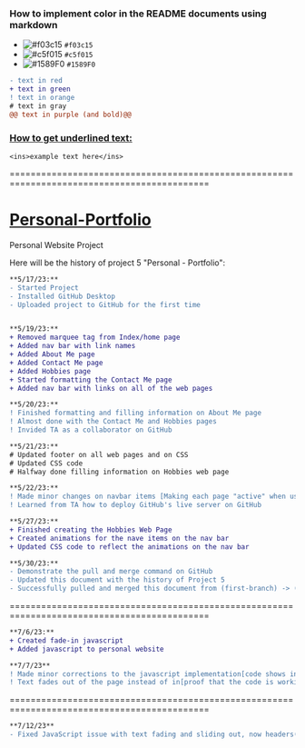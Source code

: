 ### How to implement color in the README documents using markdown ###
- ![#f03c15](https://placehold.co/15x15/f03c15/f03c15.png) `#f03c15`
- ![#c5f015](https://placehold.co/15x15/c5f015/c5f015.png) `#c5f015`
- ![#1589F0](https://placehold.co/15x15/1589F0/1589F0.png) `#1589F0`

```diff
- text in red
+ text in green
! text in orange
# text in gray
@@ text in purple (and bold)@@
```

### <ins>How to get underlined text:</ins> ###
```
<ins>example text here</ins>
```
============================================================================================

# <ins>Personal-Portfolio </ins>
Personal Website Project

Here will be the history of project 5 "Personal - Portfolio":

```diff
**5/17/23:** 
- Started Project
- Installed GitHub Desktop
- Uploaded project to GitHub for the first time


**5/19/23:**
+ Removed marquee tag from Index/home page
+ Added nav bar with link names
+ Added About Me page 
+ Added Contact Me page
+ Added Hobbies page
+ Started formatting the Contact Me page
+ Added nav bar with links on all of the web pages

**5/20/23:**
! Finished formatting and filling information on About Me page
! Almost done with the Contact Me and Hobbies pages
! Invided TA as a collaborator on GitHub

**5/21/23:**
# Updated footer on all web pages and on CSS
# Updated CSS code
# Halfway done filling information on Hobbies web page

**5/22/23:**
! Made minor changes on navbar items [Making each page "active" when user clicked on that page]
! Learned from TA how to deploy GitHub's live server on GitHub 

**5/27/23:**
+ Finished creating the Hobbies Web Page
+ Created animations for the nave items on the nav bar
+ Updated CSS code to reflect the animations on the nav bar

**5/30/23:**
- Demonstrate the pull and merge command on GitHub
- Updated this document with the history of Project 5
- Successfully pulled and merged this document from (first-branch) -> (Main)
```
============================================================================================

```diff
**7/6/23:**
+ Created fade-in javascript
+ Added javascript to personal website

**7/7/23**
! Made minor corrections to the javascript implementation[code shows in website]
! Text fades out of the page instead of in[proof that the code is working,albeit in reverse]
```
============================================================================================

```diff
**7/12/23**
- Fixed JavaScript issue with text fading and sliding out, now headers(h-tags) fades in when scrolling down the webpage and now the content itself now will now fade and slide in as you scroll down the website
```